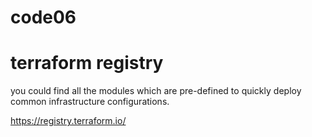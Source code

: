 # code06

# terraform registry

you could find all the modules which are pre-defined to quickly deploy common infrastructure configurations.

https://registry.terraform.io/
